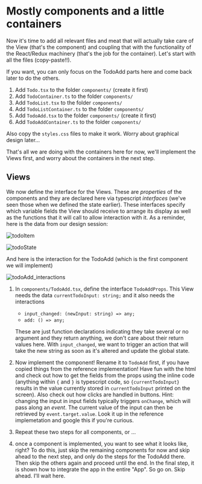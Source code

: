 # Mostly components and a little containers

Now it's time to add all relevant files and meat that will actually take care of the View (that's the
component) and coupling that with the functionality of the React/Redux machinery (that's the job for the
container). Let's start with all the files (copy-paste!!).

If you want, you can only focus on the TodoAdd parts here and come back later to do the others.

1.  Add `Todo.tsx` to the folder `components/` (create it first)
2.  Add `TodoContainer.ts` to the folder `components/`
3.  Add `TodoList.tsx` to the folder `components/`
4.  Add `TodoListContainer.ts` to the folder `components/`
5.  Add `TodoAdd.tsx` to the folder `components/` (create it first)
6.  Add `TodoAddContainer.ts` to the folder `components/`

Also copy the `styles.css` files to make it work. Worry about graphical design later...

That's all we are doing with the containers here for now, we'll implement the Views first, and worry about
the containers in the next step.

## Views

We now define the interface for the Views. These are _properties_ of the components and they are
declared here via typescript _interfaces_ (we've seen those when we defined the state earlier). These
interfaces specify which variable fields the View should receive to arrange its display as well as the
functions that it will call to allow interaction with it. As a reminder, here is the data from our
design session:

![todoItem](todoItem)

![todoState](todoState)

And here is the interaction for the TodoAdd (which is the first component we will implement)

![todoAdd_interactions](todoAdd_interactions)

1.  In `components/TodoAdd.tsx`, define the interface `TodoAddProps`. This View
    needs the data `currentTodoInput: string;` and it also needs the interactions

    - `input_changed: (newInput: string) => any;`
    - `add: () => any;`

    These are just function declarations indicating they take several or no argument and they return
    anything, we don't care about their return values here. With `input_changed`, we want to trigger
    an action that will take the new string as soon as it's altered and update the global state.

2.  Now implement the component! Rename it to `TodoAdd` first, if you have copied things from the
    reference implementation! Have fun with the html and check out how to get the fields from the props
    using the inline code (anything within `{` and `}` is typescript code,
    so `{currentTodoInput}` results in the value currently stored
    in `currentTodoInput` printed on the screen). Also check out how clicks are handled in buttons.
    Hint: changing the input in input fields typically triggers `onChange`, which will pass along
    an _event_. The current value of the input can then be retrieved by `event.target.value`.
    Look it up in the reference implemetation and google this if you're curious.
3.  Repeat these two steps for all components, or ...
4.  once a component is implemented, you want to see what it looks like, right? To do this, just skip the
    remaining components for now and skip ahead to the next step, and only do the steps for the TodoAdd there.
    Then skip the others again and proceed until the end. In the final step, it is shown how to integrate the
    app in the entire "App". So go on. Skip ahead. I'll wait here.
